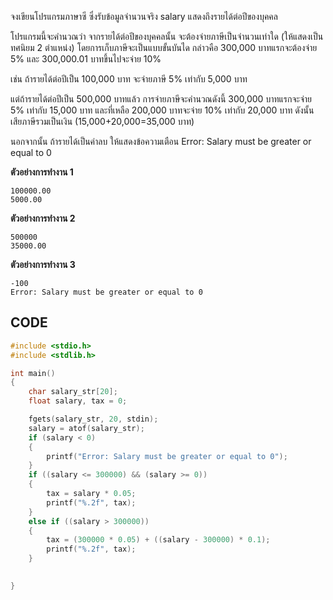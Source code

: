 จงเขียนโปรแกรมภาษาซี ซึ่งรับข้อมูลจำนวนจริง salary แสดงถึงรายได้ต่อปีของบุคคล

โปรแกรมนี้จะคำนวณว่า จากรายได้ต่อปีของบุคคลนั้น จะต้องจ่ายภาษีเป็นจำนวนเท่าใด (ให้แสดงเป็นทศนิยม 2 ตำแหน่ง)
โดยการเก็บภาษีจะเป็นแบบขั้นบันได กล่าวคือ 300,000 บาทแรกจะต้องจ่าย 5% และ 300,000.01 บาทขึ้นไปจะจ่าย 10%

เช่น ถ้ารายได้ต่อปีเป็น 100,000 บาท จะจ่ายภาษี 5% เท่ากับ 5,000 บาท

แต่ถ้ารายได้ต่อปีเป็น 500,000 บาทแล้ว การจ่ายภาษีจะคำนวณดังนี้
300,000 บาทแรกจะจ่าย 5% เท่ากับ 15,000 บาท และที่เหลือ 200,000 บาทจะจ่าย 10% เท่ากับ 20,000 บาท ดังนั้น เสียภาษีรวมเป็นเงิน (15,000+20,000=35,000 บาท)

นอกจากนั้น ถ้ารายได้เป็นค่าลบ ให้แสดงข้อความเตือน Error: Salary must be greater or equal to 0

**ตัวอย่างการทำงาน 1**
```
100000.00
5000.00
```
**ตัวอย่างการทำงาน 2**
```
500000
35000.00
```
**ตัวอย่างการทำงาน 3**
```
-100
Error: Salary must be greater or equal to 0
```
## CODE
```c
#include <stdio.h>
#include <stdlib.h>

int main()
{
    char salary_str[20];
    float salary, tax = 0;

    fgets(salary_str, 20, stdin);
    salary = atof(salary_str);
    if (salary < 0) 
    {
        printf("Error: Salary must be greater or equal to 0");
    }
    if ((salary <= 300000) && (salary >= 0)) 
    {
        tax = salary * 0.05;
        printf("%.2f", tax);
    }
    else if ((salary > 300000))
    {
        tax = (300000 * 0.05) + ((salary - 300000) * 0.1);
        printf("%.2f", tax);
    } 
    

}
```